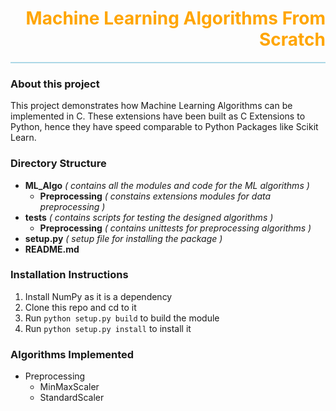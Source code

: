 <h1 style = "color: orange; text-align: right"> Machine Learning Algorithms From Scratch</h1>

<hr style = "background-color: lightblue; height: 2px">

### About this project

This project demonstrates how Machine Learning Algorithms can be implemented in C. These extensions have been built as C Extensions to Python, hence they have speed comparable to Python Packages like Scikit Learn.

### Directory Structure

- **ML_Algo** *( contains all the modules and code for the ML algorithms )*
    - **Preprocessing** *( constains extensions modules for data preprocessing )*
- **tests** *( contains scripts for testing the designed algorithms )*
    - **Preprocessing** *( contains unittests for preprocessing algorithms )*
- **setup.py** *( setup file for installing the package )*
- **README.md**

### Installation Instructions

1. Install NumPy as it is a dependency
2. Clone this repo and cd to it
3. Run ```python setup.py build``` to build the module
4. Run ```python setup.py install``` to install it

### Algorithms Implemented

- Preprocessing
    - MinMaxScaler
    - StandardScaler

